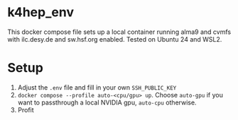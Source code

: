 # k4hep_env

This docker compose file sets up a local container running alma9 and cvmfs with ilc.desy.de and sw.hsf.org enabled. Tested on Ubuntu 24 and WSL2. 

# Setup

1. Adjust the `.env` file and fill in your own `SSH_PUBLIC_KEY`
2. `docker compose --profile auto-<cpu/gpu> up`. Choose `auto-gpu` if you want to passthrough a local NVIDIA gpu, `auto-cpu` otherwise.  
3. Profit

